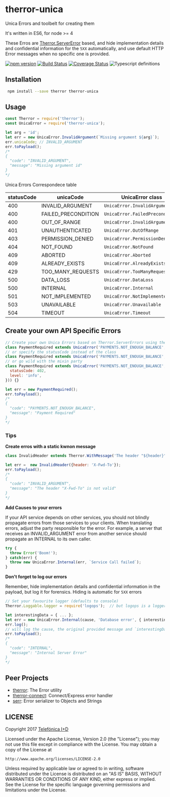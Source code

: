 # therror-unica
Unica Errors and toolbelt for creating them

It's written in ES6, for node >= 4

These Erros are [Therror.ServerError](https://github.com/therror/therror#server-error-classes) based, and hide implementation details and confidential information for the `5XX` automatically, and use default HTTP Error messages when no specific one is provided.


[![npm version](https://badge.fury.io/js/therror-unica.svg)](http://badge.fury.io/js/therror-unica)
[![Build Status](https://travis-ci.org/therror/therror-unica.svg)](https://travis-ci.org/therror/therror-unica)
[![Coverage Status](https://coveralls.io/repos/therror/therror-unica/badge.svg?branch=master)](https://coveralls.io/r/therror/therror-unica?branch=master)
![Typescript definitions](https://img.shields.io/badge/TypeScript%20Definition-.d.ts-blue.svg)

## Installation 
```bash
 npm install --save therror therror-unica
```

## Usage

```js
const Therror = require('therror');
const UnicaError = require('therror-unica');

let arg = 'id';
let err = new UnicaError.InvalidArgument(`Missing argument ${arg}`);
err.unicaCode; // INVALID_ARGUMENT
err.toPayload();
/*
{
  "code": "INVALID_ARGUMENT",
  "message": "Missing argument id"
}
*/
```

Unica Errors Correspondece table

| statusCode | unicaCode | UnicaError class |
| --- | --- | --- |
| 400 | INVALID_ARGUMENT | `UnicaError.InvalidArgument` |
| 400 | FAILED_PRECONDITION | `UnicaError.FailedPrecondition` |
| 400 | OUT_OF_RANGE | `UnicaError.InvalidArgument` |
| 401 | UNAUTHENTICATED | `UnicaError.OutOfRange` |
| 403 | PERMISSION_DENIED | `UnicaError.PermissionDenied` |
| 404 | NOT_FOUND | `UnicaError.NotFound` |
| 409 | ABORTED | `UnicaError.Aborted` |
| 409 | ALREADY_EXISTS | `UnicaError.AlreadyExists` |
| 429 | TOO_MANY_REQUESTS | `UnicaError.TooManyRequests` |
| 500 | DATA_LOSS | `UnicaError.DataLoss` |
| 500 | INTERNAL | `UnicaError.Internal` |
| 501 | NOT_IMPLEMENTED | `UnicaError.NotImplemented` |
| 503 | UNAVAILABLE | `UnicaError.Unavailable` |
| 504 | TIMEOUT | `UnicaError.Timeout` |

## Create your own API Specific Errors
```js
// Create your own Unica Errors based on Therror.ServerErrors using the UnicaError Mixin
class PaymentRequired extends UnicaError('PAYMENTS.NOT_ENOUGH_BALANCE', Therror.ServerError.PaymentRequired) {}
// or specify the statusCode instead of the class
class PaymentRequired extends UnicaError('PAYMENTS.NOT_ENOUGH_BALANCE', Therror.ServerError[402]) {}
// or go wild with the mixin party
class PaymentRequired extends UnicaError('PAYMENTS.NOT_ENOUGH_BALANCE', Therror.ServerError({
  statusCode: 402,
  level: 'info',
})) {}

let err = new PaymentRequired();
err.toPayload();
/*
{
  "code": "PAYMENTS.NOT_ENOUGH_BALANCE",
  "message": "Payment Required"
}
*/
```

### Tips

**Create erros with a static kwnon message**
```js
class InvalidHeader extends Therror.WithMessage('The header "${header}" is not valid', UnicaError.InvalidArgument) {}

let err =  new InvalidHeader({header: 'X-Fwd-To'});
err.toPayload();
/*
{
  "code": "INVALID_ARGUMENT",
  "message": "The header "X-Fwd-To" is not valid"
}
*/
```

**Add Causes to your errors**

If your API service depends on other services, you should not blindly propagate errors from those services to your clients. When translating errors, adjust the party responsible for the error. For example, a server that receives an INVALID_ARGUMENT error from another service should propagate an INTERNAL to its own caller.


```js
try {
  throw Error('Boom!');
} catch(err) {
  throw new UnicaError.Internal(err, `Service Call failed`);
}
```

**Don't forget to log our errors**

Remember, hide implementation details and confidential information in the payload, but log it for forensics. Hiding is automatic for `5XX` errors

```js
// Set your favourite logger (defaults to console)
Therror.Loggable.logger = require('logops');  // but logops is a logger designed to log error causes and properties 

let interestingData = { ... };
let err = new UnicaError.Internal(cause, 'Database error', { interestingData });
err.log();
// will log the cause, the original provided message and `interestingData`
err.toPayload();
/*
{
  "code": "INTERNAL",
  "message": "Internal Server Error"
}
*/
```

## Peer Projects
* [therror](https://github.com/therror/therror): The Error utility
* [therror-connect](https://github.com/therror/therror-connect): Connect/Express error handler
* [serr](https://github.com/therror/serr): Error serializer to Objects and Strings

## LICENSE

Copyright 2017 [Telefónica I+D](http://www.tid.es)

Licensed under the Apache License, Version 2.0 (the "License");
you may not use this file except in compliance with the License.
You may obtain a copy of the License at

    http://www.apache.org/licenses/LICENSE-2.0

Unless required by applicable law or agreed to in writing, software
distributed under the License is distributed on an "AS IS" BASIS,
WITHOUT WARRANTIES OR CONDITIONS OF ANY KIND, either express or implied.
See the License for the specific language governing permissions and
limitations under the License.
